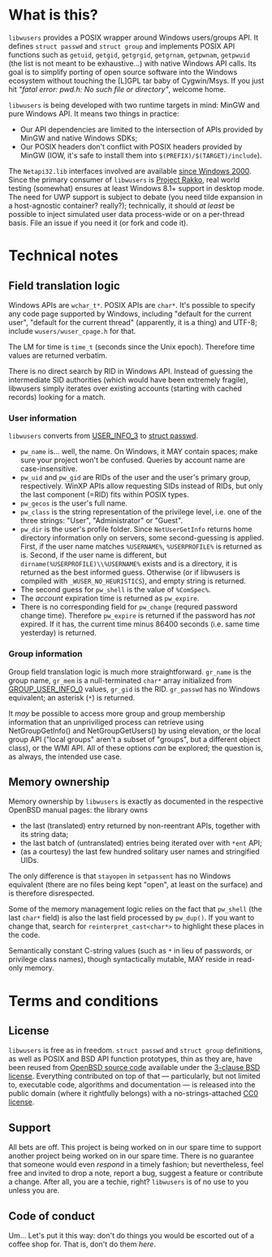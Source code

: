 # What is this?

`libwusers` provides a POSIX wrapper around Windows users/groups API. It defines `struct passwd` and `struct group`
and implements POSIX API functions such as `getuid`, `getgid`, `getgrgid`, `getgrnam`, `getpwnam`, `getpwuid` (the list is not meant to be exhaustive…)
with native Windows API calls. Its goal is to simplify porting of open source software into the Windows ecosystem without touching the [L]GPL tar baby 
of Cygwin/Msys. If you just hit _"fatal error: pwd.h: No such file or directory"_, welcome home.

`libwusers` is being developed with two runtime targets in mind: MinGW and pure Windows API. It means two things in practice:
* Our API dependencies are limited to the intersection of APIs provided by MinGW and native Windows SDKs;
* Our POSIX headers don't conflict with POSIX headers provided by MinGW (IOW, it's safe to install them into `$(PREFIX)/$(TARGET)/include`).

The `Netapi32.lib` interfaces involved are available [since Windows 2000](https://learn.microsoft.com/en-us/windows/win32/api/lmaccess/nf-lmaccess-netuserenum).
Since the primary consumer of `libwusers` is [Project Rakko](https://github.com/armdevvel), real world testing (somewhat) ensures at least Windows 8.1+ support
in desktop mode. The need for UWP support is subject to debate (you need tilde expansion in a host-agnostic container? really?);
technically, it should _at least_ be possible to inject simulated user data process-wide or on a per-thread basis. File an issue if you need it (or fork and code it).

# Technical notes

## Field translation logic

Windows APIs are `wchar_t*`. POSIX APIs are `char*`. It's possible to specify any code page supported by Windows, including "default for the current user", "default for the current thread" (apparently, it is a thing) and UTF-8; include `wusers/wuser_cpage.h` for that.

The LM for time is `time_t` (seconds since the Unix epoch). Therefore time values are returned verbatim.

There is no direct search by RID in Windows API. Instead of guessing the intermediate SID authorities (which would have been extremely fragile), libwusers simply iterates over existing accounts (starting with cached records) looking for a match.

### User information

`libwusers` converts from [USER_INFO_3](https://learn.microsoft.com/en-us/windows/win32/api/lmaccess/ns-lmaccess-user_info_3) to [struct passwd](https://man.openbsd.org/getpwnam.3).

* `pw_name` is… well, the name. On Windows, it MAY contain spaces; make sure your project won't be confused. Queries by account name are case-insensitive.
* `pw_uid` and `pw_gid` are RIDs of the user and the user's primary group, respectively. WinXP APIs allow requesting SIDs instead of RIDs,
but only the last component (=RID) fits within POSIX types.
* `pw_gecos` is the user's full name.
* `pw_class` is the string representation of the privilege level, i.e. one of the three strings: "User", "Administrator" or "Guest".
* `pw_dir` is the user's profile folder. Since `NetUserGetInfo` returns home directory information only on servers, some second-guessing is applied. First, if the user name matches `%USERNAME%`, `%USERPROFILE%` is returned as is. Second, if the user name is different, but `dirname(%USERPROFILE)\\%USERNAME%` exists and is a directory, it is returned as the best informed guess. Otherwise (or if libwusers is compiled with `_WUSER_NO_HEURISTICS`), and empty string is returned.
* The second guess for `pw_shell` is the value of `%ComSpec%`.
* The _account_ expiration time is returned as `pw_expire`.
* There is no corresponding field for `pw_change` (requred password change time). Therefore `pw_expire` is returned if the password has _not_ expired. If it has, the current time minus 86400 seconds (i.e. same time yesterday) is returned.

### Group information

Group field translation logic is much more straightforward. `gr_name` is the group name, `gr_mem` is a null-terminated `char*` array initialized from [GROUP_USER_INFO_0](https://learn.microsoft.com/en-us/windows/desktop/api/lmaccess/ns-lmaccess-group_users_info_0) values, `gr_gid` is the RID. `gr_passwd` has no Windows equivalent; an asterisk (`*`) is returned.

It _may_ be possible to access more group and group membership information that an unpriviliged process can retrieve using NetGroupGetInfo() and NetGroupGetUsers() by using elevation,
or the local group API ("local groups" aren't a subset of "groups", but a different object class), or the WMI API. All of these options _can_ be explored; the question is, as always,
the intended use case.

## Memory ownership

Memory ownership by `libwusers` is exactly as documented in the respective OpenBSD manual pages: the library owns
* the last (translated) entry returned by non-reentrant APIs, together with its string data;
* the last batch of (untranslated) entries being iterated over with `*ent` API;
* (as a courtesy) the last few hundred solitary user names and stringified UIDs.

The only difference is that `stayopen` in `setpassent` has no Windows equivalent (there are no files being kept "open",
at least on the surface) and is therefore disrespected.

Some of the memory management logic relies on the fact that `pw_shell` (the last `char*` field) is also the last field processed by `pw_dup()`.
If you want to change that, search for `reinterpret_cast<char*>` to highlight these places in the code.

Semantically constant C-string values (such as `*` in lieu of passwords, or privilege class names), though syntactically mutable, MAY reside in read-only memory.

# Terms and conditions

## License

`libwusers` is free as in freedom. `struct passwd` and `struct group` definitions, as well as POSIX and BSD API function prototypes,
thin as they are, have been reused from [OpenBSD source code](https://github.com/openbsd/src/tree/master/include) available under the
[3-clause BSD license](https://www.openbsd.org/policy.html). Everything contributed on top of that — particularly, but not limited to,
executable code, algorithms and documentation — is released into the public domain (where it rightfully belongs)
with a no-strings-attached [CC0 license](LICENSE).

## Support

All bets are off. This project is being worked on in our spare time to support another project being worked on in our spare time.
There is no guarantee that someone would even _respond_ in a timely fashion; but nevertheless, feel free and invited to drop a note,
report a bug, suggest a feature or contribute a change. After all, you are a techie, right? `libwusers` is of no use to you unless you are.

## Code of conduct

Um… Let's put it this way: don't do things you would be escorted out of a coffee shop for. That is, don't do them _here_.
